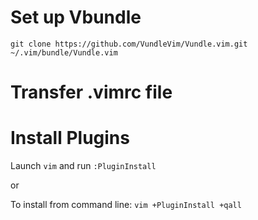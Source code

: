 # Set up Vbundle

`git clone https://github.com/VundleVim/Vundle.vim.git ~/.vim/bundle/Vundle.vim`

# Transfer .vimrc file

# Install Plugins

Launch `vim` and run `:PluginInstall`

or

To install from command line: `vim +PluginInstall +qall`
